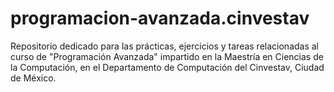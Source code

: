 # programacion-avanzada.cinvestav
Repositorio dedicado para las prácticas, ejercicios y tareas relacionadas al curso de "Programación Avanzada" impartido en la Maestría en Ciencias de la Computación, en el Departamento de Computación del Cinvestav, Ciudad de México.
